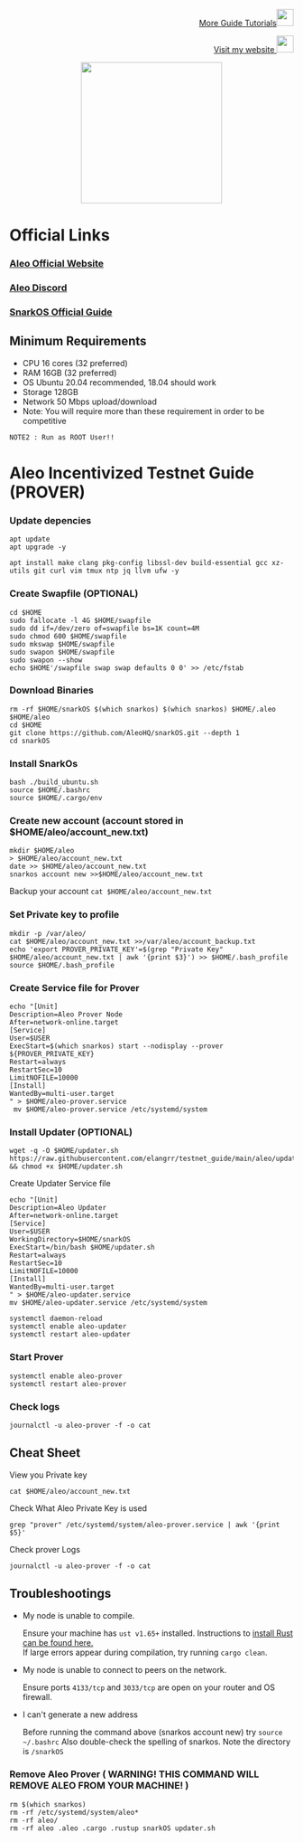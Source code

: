 <p style="font-size:14px" align="right">
<a href="https://github.com/elangrr/testnet_guide" target="_blank">More Guide Tutorials<img src="https://avatars.githubusercontent.com/u/34649601?v=4" width="30"/></a>
</p>

<p style="font-size:14px" align="right">
<a href="https://indonode.dev/" target="_blank">Visit my website <img src="https://avatars.githubusercontent.com/u/34649601?v=4" width="30"/></a>
</p>

<p align="center">
 <img height="250" height="auto" src="https://camo.githubusercontent.com/973307a6c53e7088805c6fabbde538c8242f5ce8bbd4b0937b176b4e6df87b69/68747470733a2f2f63646e2e616c656f2e6f72672f736e61726b6f732f62616e6e65722e706e67">
</p>

# Official Links
### [Aleo Official Website](https://www.aleo.org/)
### [Aleo Discord](https://discord.gg/aleohq)
### [SnarkOS Official Guide](https://github.com/AleoHQ/snarkOS)

## Minimum Requirements 
- CPU	16 cores (32 preferred)
- RAM	16GB (32 preferred)
- OS	Ubuntu 20.04 recommended, 18.04 should work
- Storage	128GB
- Network	50 Mbps upload/download
- Note:	You will require more than these requirement in order to be competitive

`NOTE2 : Run as ROOT User!!`

# Aleo Incentivized Testnet Guide (PROVER)

### Update depencies
```
apt update
apt upgrade -y
```
```
apt install make clang pkg-config libssl-dev build-essential gcc xz-utils git curl vim tmux ntp jq llvm ufw -y
```

### Create Swapfile (OPTIONAL)
```
cd $HOME
sudo fallocate -l 4G $HOME/swapfile
sudo dd if=/dev/zero of=swapfile bs=1K count=4M
sudo chmod 600 $HOME/swapfile
sudo mkswap $HOME/swapfile
sudo swapon $HOME/swapfile
sudo swapon --show
echo $HOME'/swapfile swap swap defaults 0 0' >> /etc/fstab
```

### Download Binaries
```
rm -rf $HOME/snarkOS $(which snarkos) $(which snarkos) $HOME/.aleo $HOME/aleo
cd $HOME
git clone https://github.com/AleoHQ/snarkOS.git --depth 1
cd snarkOS
```

### Install SnarkOs
```
bash ./build_ubuntu.sh
source $HOME/.bashrc
source $HOME/.cargo/env
```

### Create new account (account stored in $HOME/aleo/account_new.txt)
```
mkdir $HOME/aleo
> $HOME/aleo/account_new.txt
date >> $HOME/aleo/account_new.txt
snarkos account new >>$HOME/aleo/account_new.txt
```
Backup your account `cat $HOME/aleo/account_new.txt`

### Set Private key to profile
```
mkdir -p /var/aleo/
cat $HOME/aleo/account_new.txt >>/var/aleo/account_backup.txt
echo 'export PROVER_PRIVATE_KEY'=$(grep "Private Key" $HOME/aleo/account_new.txt | awk '{print $3}') >> $HOME/.bash_profile
source $HOME/.bash_profile
```

### Create Service file for Prover
```
echo "[Unit]
Description=Aleo Prover Node
After=network-online.target
[Service]
User=$USER
ExecStart=$(which snarkos) start --nodisplay --prover ${PROVER_PRIVATE_KEY}
Restart=always
RestartSec=10
LimitNOFILE=10000
[Install]
WantedBy=multi-user.target
" > $HOME/aleo-prover.service
 mv $HOME/aleo-prover.service /etc/systemd/system
 ```
 
### Install Updater (OPTIONAL)
```
wget -q -O $HOME/updater.sh https://raw.githubusercontent.com/elangrr/testnet_guide/main/aleo/updater.sh && chmod +x $HOME/updater.sh
```
Create Updater Service file
```
echo "[Unit]
Description=Aleo Updater
After=network-online.target
[Service]
User=$USER
WorkingDirectory=$HOME/snarkOS
ExecStart=/bin/bash $HOME/updater.sh
Restart=always
RestartSec=10
LimitNOFILE=10000
[Install]
WantedBy=multi-user.target
" > $HOME/aleo-updater.service
mv $HOME/aleo-updater.service /etc/systemd/system
```
```
systemctl daemon-reload
systemctl enable aleo-updater
systemctl restart aleo-updater
```
### Start Prover
```
systemctl enable aleo-prover
systemctl restart aleo-prover
```
### Check logs
```
journalctl -u aleo-prover -f -o cat
```

## Cheat Sheet

View you Private key
```
cat $HOME/aleo/account_new.txt
```

Check What Aleo Private Key is used
```
grep "prover" /etc/systemd/system/aleo-prover.service | awk '{print $5}'
```

Check prover Logs
```
journalctl -u aleo-prover -f -o cat
```

## Troubleshootings

- My node is unable to compile.

  Ensure your machine has `ust v1.65+` installed. Instructions to [install Rust can be found here.](https://www.rust-lang.org/tools/install)  
  If large errors appear during compilation, try running `cargo clean`.
 
- My node is unable to connect to peers on the network.

  Ensure ports `4133/tcp` and `3033/tcp` are open on your router and OS firewall.

- I can't generate a new address

  Before running the command above (snarkos account new) try `source ~/.bashrc`
  Also double-check the spelling of snarkos. Note the directory is `/snarkOS`
  
### Remove Aleo Prover ( WARNING! THIS COMMAND WILL REMOVE ALEO FROM YOUR MACHINE! )
```
rm $(which snarkos)
rm -rf /etc/systemd/system/aleo*
rm -rf aleo/
rm -rf aleo .aleo .cargo .rustup snarkOS updater.sh
```
